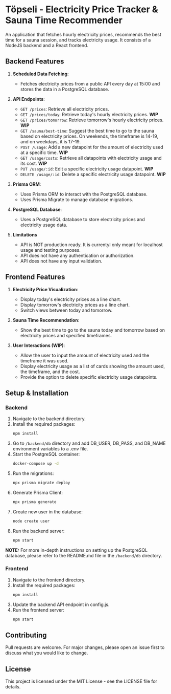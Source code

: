 # Töpseli - Electricity Price Tracker & Sauna Time Recommender

An application that fetches hourly electricity prices, recommends the best time for a sauna session, and tracks electricity usage. It consists of a NodeJS backend and a React frontend.

## Backend Features

1. **Scheduled Data Fetching**:
   - Fetches electricity prices from a public API every day at 15:00 and stores the data in a PostgreSQL database.

2. **API Endpoints**:
   - `GET /prices`: Retrieve all electricity prices.
   - `GET /prices/today`: Retrieve today's hourly electricity prices. **WIP**
   - `GET /prices/tomorrow`: Retrieve tomorrow's hourly electricity prices. **WIP**
   - `GET /sauna/best-time`: Suggest the best time to go to the sauna based on electricity prices. On weekends, the timeframe is 14-19, and on weekdays, it is 17-19.
   - `POST /usage`: Add a new datapoint for the amount of electricity used at a specific time. **WIP**
   - `GET /usage/costs`: Retrieve all datapoints with electricity usage and its cost. **WIP**
   - `PUT /usage/:id`: Edit a specific electricity usage datapoint. **WIP**
   - `DELETE /usage/:id`: Delete a specific electricity usage datapoint. **WIP**

3. **Prisma ORM**:
   - Uses Prisma ORM to interact with the PostgreSQL database.
   - Uses Prisma Migrate to manage database migrations.

4. **PostgreSQL Database**:
   - Uses a PostgreSQL database to store electricity prices and electricity usage data.

4. **Limitations**
    - API is NOT production ready. It is currentyl only meant for localhost usage and testing purposes.
    - API does not have any authentication or authorization.
    - API does not have any input validation.
## Frontend Features

1. **Electricity Price Visualization**:
   - Display today's electricity prices as a line chart.
   - Display tomorrow's electricity prices as a line chart.
   - Switch views between today and tomorrow.

2. **Sauna Time Recommendation**:
   - Show the best time to go to the sauna today and tomorrow based on electricity prices and specified timeframes.

3. **User Interactions (WIP)**:
   - Allow the user to input the amount of electricity used and the timeframe it was used.
   - Display electricity usage as a list of cards showing the amount used, the timeframe, and the cost.
   - Provide the option to delete specific electricity usage datapoints.

## Setup & Installation

### Backend

1. Navigate to the backend directory.
2. Install the required packages:
   ```bash
   npm install
   ```
3. Go to `/backend/db` directory and add DB_USER, DB_PASS, and DB_NAME environment variables to a .env file.
4. Start the PostgreSQL container:
    ```bash
    docker-compose up -d
    ```
5. Run the migrations:
   ```bash
   npx prisma migrate deploy
   ```
6. Generate Prisma Client:
    ```bash
    npx prisma generate
    ```
7. Create new user in the database:
    ```bash
    node create user
    ```
6. Run the backend server:
    ```bash
    npm start
    ```

**NOTE:** For more in-depth instructions on setting up the PostgreSQL database, please refer to the README.md file in the `/backend/db` directory.
### Frontend

1. Navigate to the frontend directory.
2. Install the required packages:
   ```bash
   npm install
   ```
3. Update the backend API endpoint in config.js.
4. Run the frontend server:
    ```bash
    npm start
    ```

## Contributing

Pull requests are welcome. For major changes, please open an issue first to discuss what you would like to change.

## License

This project is licensed under the MIT License - see the LICENSE file for details.